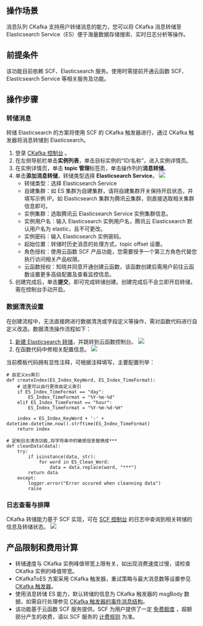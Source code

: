## 操作场景

消息队列 CKafka 支持用户转储消息的能力，您可以将 CKafka 消息转储至 Elasticsearch Service（ES）便于海量数据存储搜索、实时日志分析等操作。

## 前提条件

该功能目前依赖 SCF、Elasticsearch 服务。使用时需提前开通云函数 SCF、Elasticsearch Service 等相关服务及功能。

## 操作步骤

### 转储消息[](id:1)

转储 Elasticsearch 的方案将使用 SCF 的 CKafka 触发器进行，通过 CKafka 触发器将消息转储到 Elasticsearch。

1. 登录 [CKafka 控制台](https://console.cloud.tencent.com/ckafka) 。
2. 在左侧导航栏单击**实例列表**，单击目标实例的“ID/名称”，进入实例详情页。
3. 在实例详情页，单击 **topic 管理**标签页，单击操作列的**消息转储**。
4. 单击**添加消息转储**，转储类型选择 **Elasticsearch Service**。
![](https://qcloudimg.tencent-cloud.cn/raw/9109ed990065831877b8cea4f516feb9.png)
    - 转储类型：选择 Elasticsearch Service 
    - 自建集群：如 ES 集群为自建集群，请将自建集群开关保持开启状态，并填写示例 IP。如 Elasticsearch 集群为腾讯云集群，则直接选取相关集群信息即可。
    - 实例集群：选取腾讯云 Elasticsearch Service 实例集群信息。
    - 实例用户名：输入 Elasticsearch 实例用户名，腾讯云 Elasticsearch 默认用户名为 elastic，且不可更改。
    - 实例密码：输入  Elasticsearch 实例密码。
    - 起始位置：转储时历史消息的处理方式，topic offset 设置。
    - 角色授权：使用云函数 SCF 产品功能，您需要授予一个第三方角色代替您执行访问相关产品权限。
    - 云函数授权：知晓并同意开通创建云函数，该函数创建后需用户前往云函数设置更多高级配置及查看监控信息。
5. 创建完成后，单击**提交**，即可完成转储创建。创建完成后不会立即开启转储，需在控制台手动开启。

### 数据清洗设置

在创建流程中，无法直接跨进行数据清洗或字段定义等操作，需对函数代码进行自定义改造。数据清洗操作流程如下：

1. [新建 Elasticsearch 转储](#1)，并跳转到云函数控制台。
   ![](https://main.qcloudimg.com/raw/dcf1b93b0f91e90171977a63af50dead.png)
2. 在函数代码中修相关配置信息。
   ![](https://main.qcloudimg.com/raw/d53d4fd5aec72743c44be5b8efa623be.png)

当前模板代码拥有显性注释，可根据注释填写，主要配置列举：
```
# 自定义es索引
def createIndex(ES_Index_KeyWord, ES_Index_TimeFormat):
    # 这里可以自行更改自定义索引
    if ES_Index_TimeFormat == "day":
        ES_Index_TimeFormat = "%Y-%m-%d"
    elif ES_Index_TimeFormat == "hour":
        ES_Index_TimeFormat = "%Y-%m-%d-%H"

    index = ES_Index_KeyWord + '-' + datetime.datetime.now().strftime(ES_Index_TimeFormat)
    return index

# 定制日志清洗功能,将字符串中的敏感信息替换成***
def cleanData(data):
    try:
        if isinstance(data, str):
            for word in ES_Clean_Word:
                data = data.replace(word, "***")
        return data
    except:
        logger.error("Error occured when cleanning data")
        raise
```

### 日志查看与排障

CKafka 转储能力基于 SCF 实现，可在 [SCF 控制台](https://console.cloud.tencent.com/scf) 的日志中查询到相关转储的信息及转储状态。
![](https://main.qcloudimg.com/raw/70f36ef4d426b6aae1ca30301514bf56.png)

## 产品限制和费用计算

- 转储速度与 CKafka 实例峰值带宽上限有关，如出现消费速度过慢，请检查 CKafka 实例的峰值带宽。
- CKafkaToES 方案采用 CKafka 触发器，重试策略与最大消息数等设置参见 [CKafka 触发器](https://cloud.tencent.com/document/product/583/17530)。
- 使用消息转储 ES 能力，默认转储的信息为 CKafka 触发器的 msgBody 数据，如需自行处理参见 [CKafka 触发器的事件消息结构](https://cloud.tencent.com/document/product/583/17530#ckafka-.E8.A7.A6.E5.8F.91.E5.99.A8.E7.9A.84.E4.BA.8B.E4.BB.B6.E6.B6.88.E6.81.AF.E7.BB.93.E6.9E.84)。 
- 该功能基于云函数 SCF 服务提供。SCF 为用户提供了一定 [免费额度](https://cloud.tencent.com/document/product/583/12282) ，超额部分产生的收费，请以 SCF 服务的 [计费规则](https://cloud.tencent.com/document/product/583/17299) 为准。

